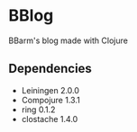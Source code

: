 # BBlog

BBarm's blog made with Clojure

## Dependencies

- Leiningen 2.0.0
- Compojure 1.3.1
- ring 0.1.2
- clostache 1.4.0
